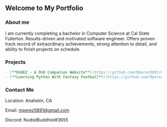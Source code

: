 ## Welcome to My Portfolio
### About me
I am currently completing a bachelor in Computer Science at Cal State Fullerton. Results-driven and motivated software engineer. Offers proven track record of extraordinary achievements, strong attention to detail, and ability to finish projects on schedule.

### Projects
```markdown
- [**DnDEZ - A DnD Companion Website**](https://github.com/Mperez5891/Group-A-DnD-Companion)
- [**Learning Python With Fantasy Football**](https://github.com/Mperez5891/Learning-Python-With-Fantasy-Football)
```

### Contact Me
Location: Anaheim, CA

Email: mperez5891@gmail.com

Discord: NudistBuddhist#3655
